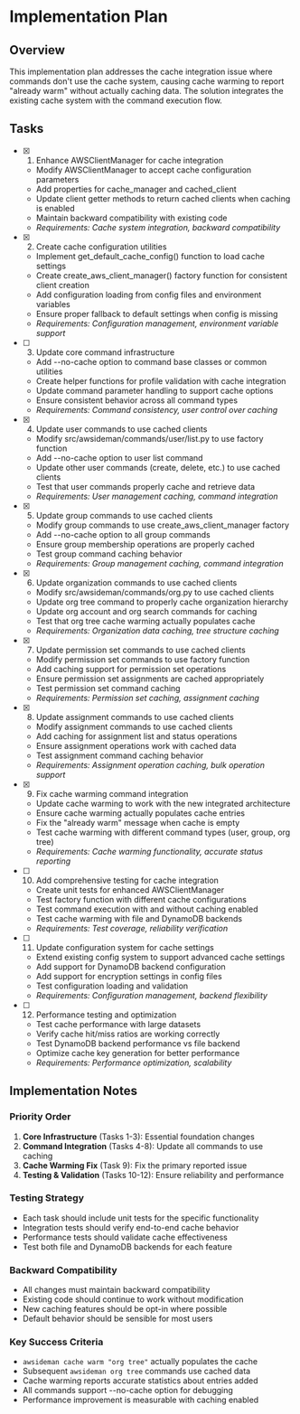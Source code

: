 # Implementation Plan

## Overview

This implementation plan addresses the cache integration issue where commands don't use the cache system, causing cache warming to report "already warm" without actually caching data. The solution integrates the existing cache system with the command execution flow.

## Tasks

- [x] 1. Enhance AWSClientManager for cache integration
  - Modify AWSClientManager to accept cache configuration parameters
  - Add properties for cache_manager and cached_client
  - Update client getter methods to return cached clients when caching is enabled
  - Maintain backward compatibility with existing code
  - _Requirements: Cache system integration, backward compatibility_

- [x] 2. Create cache configuration utilities
  - Implement get_default_cache_config() function to load cache settings
  - Create create_aws_client_manager() factory function for consistent client creation
  - Add configuration loading from config files and environment variables
  - Ensure proper fallback to default settings when config is missing
  - _Requirements: Configuration management, environment variable support_

- [ ] 3. Update core command infrastructure
  - Add --no-cache option to command base classes or common utilities
  - Create helper functions for profile validation with cache integration
  - Update command parameter handling to support cache options
  - Ensure consistent behavior across all command types
  - _Requirements: Command consistency, user control over caching_

- [x] 4. Update user commands to use cached clients
  - Modify src/awsideman/commands/user/list.py to use factory function
  - Add --no-cache option to user list command
  - Update other user commands (create, delete, etc.) to use cached clients
  - Test that user commands properly cache and retrieve data
  - _Requirements: User management caching, command integration_

- [x] 5. Update group commands to use cached clients
  - Modify group commands to use create_aws_client_manager factory
  - Add --no-cache option to all group commands
  - Ensure group membership operations are properly cached
  - Test group command caching behavior
  - _Requirements: Group management caching, command integration_

- [x] 6. Update organization commands to use cached clients
  - Modify src/awsideman/commands/org.py to use cached clients
  - Update org tree command to properly cache organization hierarchy
  - Update org account and org search commands for caching
  - Test that org tree cache warming actually populates cache
  - _Requirements: Organization data caching, tree structure caching_

- [x] 7. Update permission set commands to use cached clients
  - Modify permission set commands to use factory function
  - Add caching support for permission set operations
  - Ensure permission set assignments are cached appropriately
  - Test permission set command caching
  - _Requirements: Permission set caching, assignment caching_

- [x] 8. Update assignment commands to use cached clients
  - Modify assignment commands to use cached clients
  - Add caching for assignment list and status operations
  - Ensure assignment operations work with cached data
  - Test assignment command caching behavior
  - _Requirements: Assignment operation caching, bulk operation support_

- [x] 9. Fix cache warming command integration
  - Update cache warming to work with the new integrated architecture
  - Ensure cache warming actually populates cache entries
  - Fix the "already warm" message when cache is empty
  - Test cache warming with different command types (user, group, org tree)
  - _Requirements: Cache warming functionality, accurate status reporting_

- [ ] 10. Add comprehensive testing for cache integration
  - Create unit tests for enhanced AWSClientManager
  - Test factory function with different cache configurations
  - Test command execution with and without caching enabled
  - Test cache warming with file and DynamoDB backends
  - _Requirements: Test coverage, reliability verification_

- [ ] 11. Update configuration system for cache settings
  - Extend existing config system to support advanced cache settings
  - Add support for DynamoDB backend configuration
  - Add support for encryption settings in config files
  - Test configuration loading and validation
  - _Requirements: Configuration management, backend flexibility_

- [ ] 12. Performance testing and optimization
  - Test cache performance with large datasets
  - Verify cache hit/miss ratios are working correctly
  - Test DynamoDB backend performance vs file backend
  - Optimize cache key generation for better performance
  - _Requirements: Performance optimization, scalability_

## Implementation Notes

### Priority Order
1. **Core Infrastructure** (Tasks 1-3): Essential foundation changes
2. **Command Integration** (Tasks 4-8): Update all commands to use caching
3. **Cache Warming Fix** (Task 9): Fix the primary reported issue
4. **Testing & Validation** (Tasks 10-12): Ensure reliability and performance

### Testing Strategy
- Each task should include unit tests for the specific functionality
- Integration tests should verify end-to-end cache behavior
- Performance tests should validate cache effectiveness
- Test both file and DynamoDB backends for each feature

### Backward Compatibility
- All changes must maintain backward compatibility
- Existing code should continue to work without modification
- New caching features should be opt-in where possible
- Default behavior should be sensible for most users

### Key Success Criteria
- `awsideman cache warm "org tree"` actually populates the cache
- Subsequent `awsideman org tree` commands use cached data
- Cache warming reports accurate statistics about entries added
- All commands support --no-cache option for debugging
- Performance improvement is measurable with caching enabled

